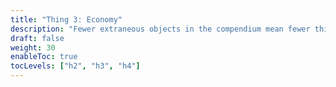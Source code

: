 ```yaml
---
title: "Thing 3: Economy"
description: "Fewer extraneous objects in the compendium mean fewer things that can break and require less maintenance over time."
draft: false
weight: 30
enableToc: true
tocLevels: ["h2", "h3", "h4"]
---
```

